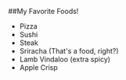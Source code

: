 ##My Favorite Foods!

- Pizza
- Sushi
- Steak
- Sriracha (That's a food, right?)
- Lamb Vindaloo (extra spicy)
- Apple Crisp
